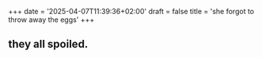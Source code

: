 +++
date = '2025-04-07T11:39:36+02:00'
draft = false
title = 'she forgot to throw away the eggs'
+++
## they all spoiled.